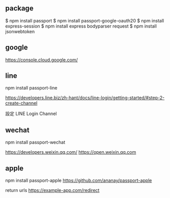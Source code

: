## package 
$ npm install passport
$ npm install passport-google-oauth20
$ npm install express-session
$ npm install express bodyparser request
$ npm install jsonwebtoken

## google 
https://console.cloud.google.com/

## line 
npm install passport-line

https://developers.line.biz/zh-hant/docs/line-login/getting-started/#step-2-create-channel

設定 LINE Login Channel

## wechat
npm install passport-wechat

https://developers.weixin.qq.com/
https://open.weixin.qq.com

## apple 
npm install passport-apple
https://github.com/ananay/passport-apple

return urls
https://example-app.com/redirect